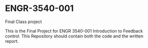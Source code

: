 # ENGR-3540-001
Final Class project

This is the Final Project for ENGR 3540-001 Introduction to Feedback control.
This Repository should contain both the code and the written report.
